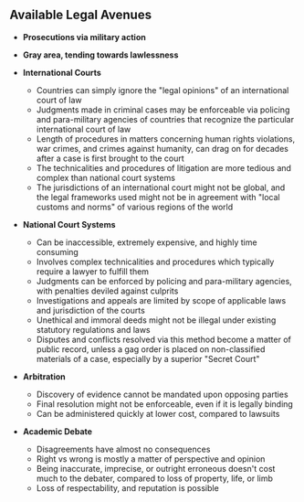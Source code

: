 ## Available Legal Avenues 

- **Prosecutions via military action**

- **Gray area, tending towards lawlessness**

- **International Courts**
    - Countries can simply ignore the "legal opinions" of an international court of law  
    - Judgments made in criminal cases may be enforceable via policing and para-military agencies of countries that recognize the particular international court of law
    - Length of procedures in matters concerning human rights violations, war crimes, and crimes against humanity, can drag on for decades after a case is first brought to the court 
    - The technicalities and procedures of litigation are more tedious and complex than national court systems 
    - The jurisdictions of an international court might not be global, and the legal frameworks used might not be in agreement with "local customs and norms" of various regions of the world 

- **National Court Systems**
    - Can be inaccessible, extremely expensive, and highly time consuming 
    - Involves complex technicalities and procedures which typically require a lawyer to fulfill them 
    - Judgments can be enforced by policing and para-military agencies, with penalties deviled against culprits
    - Investigations and appeals are limited by scope of applicable laws and jurisdiction of the courts
    - Unethical and immoral deeds might not be illegal under existing statutory regulations and laws
    - Disputes and conflicts resolved via this method become a matter of public record, unless a gag order is placed on non-classified materials of a case, especially by a superior "Secret Court"

- **Arbitration**
    - Discovery of evidence cannot be mandated upon opposing parties
    - Final resolution might not be enforceable, even if it is legally binding
    - Can be administered quickly at lower cost, compared to lawsuits

- **Academic Debate**
    - Disagreements have almost no consequences
    - Right vs wrong is mostly a matter of perspective and opinion
    - Being inaccurate, imprecise, or outright erroneous doesn't cost much to the debater, compared to loss of property, life, or limb
    - Loss of respectability, and reputation is possible